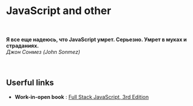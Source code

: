 # JavaScript and other
<br><br>
**Я все еще надеюсь, что JavaScript умрет. Серьезно. Умрет в муках и страданиях.**<br>
_Джон Сонмез (John Sonmez)_
<br><br><br>

## Userful links

* **Work-in-open book** : [Full Stack JavaScript, 3rd Edition](https://github.com/azat-co/fullstack-javascript)
